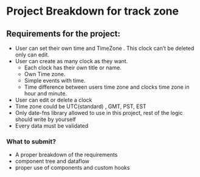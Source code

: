 # Project Breakdown for track zone

## Requirements for the project:
-   User can set their own time and TimeZone . This clock can’t be deleted only can edit.
-   User can create as many clock as they want.
    - Each clock has their own title or name.
    - Own Time zone.
    - Simple events with time.
    - Time difference between users time zone and clocks time zone in hour and minute.
-   User can edit or delete a clock
-   Time zone could be UTC(standard) , GMT, PST, EST
-   Only date-fns library allowed to use in this project, rest of the logic should write by yourself
-   Every data must be validated

### What to submit?

- A proper breakdown of the requirements
- component tree and dataflow
- proper use of components and custom hooks
